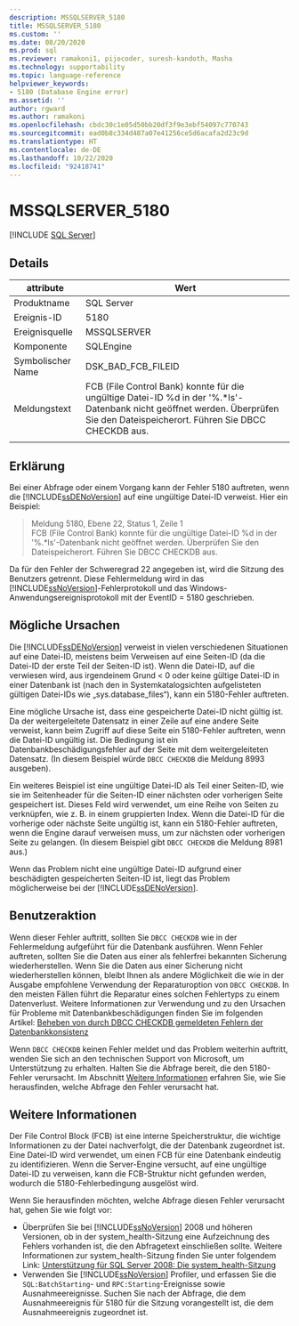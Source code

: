 ```yaml
---
description: MSSQLSERVER_5180
title: MSSQLSERVER_5180
ms.custom: ''
ms.date: 08/20/2020
ms.prod: sql
ms.reviewer: ramakoni1, pijocoder, suresh-kandoth, Masha
ms.technology: supportability
ms.topic: language-reference
helpviewer_keywords:
- 5180 (Database Engine error)
ms.assetid: ''
author: rgward
ms.author: ramakoni
ms.openlocfilehash: cbdc30c1e05d50bb20df3f9e3ebf54097c770743
ms.sourcegitcommit: ead0b8c334d487a07e41256ce5d6acafa2d23c9d
ms.translationtype: HT
ms.contentlocale: de-DE
ms.lasthandoff: 10/22/2020
ms.locfileid: "92418741"
---
```

# <a name="mssqlserver_5180"></a>MSSQLSERVER_5180
 [!INCLUDE [SQL Server](../../includes/applies-to-version/sqlserver.md)]

## <a name="details"></a>Details

|attribute|Wert|
|---|---|
|Produktname|SQL Server|
|Ereignis-ID|5180|
|Ereignisquelle|MSSQLSERVER|
|Komponente|SQLEngine|
|Symbolischer Name|DSK_BAD_FCB_FILEID|
|Meldungstext|FCB (File Control Bank) konnte für die ungültige Datei-ID %d in der '%.*ls'-Datenbank nicht geöffnet werden. Überprüfen Sie den Dateispeicherort. Führen Sie DBCC CHECKDB aus.|
||

## <a name="explanation"></a>Erklärung

Bei einer Abfrage oder einem Vorgang kann der Fehler 5180 auftreten, wenn die [!INCLUDE[ssDENoVersion](../../includes/ssdenoversion_md.md)] auf eine ungültige Datei-ID verweist. Hier ein Beispiel:

> Meldung 5180, Ebene 22, Status 1, Zeile 1  
FCB (File Control Bank) konnte für die ungültige Datei-ID %d in der '%.*ls'-Datenbank nicht geöffnet werden. Überprüfen Sie den Dateispeicherort. Führen Sie DBCC CHECKDB aus.

Da für den Fehler der Schweregrad 22 angegeben ist, wird die Sitzung des Benutzers getrennt. Diese Fehlermeldung wird in das [!INCLUDE[ssNoVersion](../../includes/ssnoversion-md.md)]-Fehlerprotokoll und das Windows-Anwendungsereignisprotokoll mit der EventID = 5180 geschrieben.

## <a name="possible-causes"></a>Mögliche Ursachen

Die [!INCLUDE[ssDENoVersion](../../includes/ssdenoversion-md.md)] verweist in vielen verschiedenen Situationen auf eine Datei-ID, meistens beim Verweisen auf eine Seiten-ID (da die Datei-ID der erste Teil der Seiten-ID ist). Wenn die Datei-ID, auf die verwiesen wird, aus irgendeinem Grund < 0 oder keine gültige Datei-ID in einer Datenbank ist (nach den in Systemkatalogsichten aufgelisteten gültigen Datei-IDs wie „sys.database_files“), kann ein 5180-Fehler auftreten.

Eine mögliche Ursache ist, dass eine gespeicherte Datei-ID nicht gültig ist. Da der weitergeleitete Datensatz in einer Zeile auf eine andere Seite verweist, kann beim Zugriff auf diese Seite ein 5180-Fehler auftreten, wenn die Datei-ID ungültig ist. Die Bedingung ist ein Datenbankbeschädigungsfehler auf der Seite mit dem weitergeleiteten Datensatz. (In diesem Beispiel würde `DBCC CHECKDB` die Meldung 8993 ausgeben).

Ein weiteres Beispiel ist eine ungültige Datei-ID als Teil einer Seiten-ID, wie sie im Seitenheader für die Seiten-ID einer nächsten oder vorherigen Seite gespeichert ist. Dieses Feld wird verwendet, um eine Reihe von Seiten zu verknüpfen, wie z. B. in einem gruppierten Index. Wenn die Datei-ID für die vorherige oder nächste Seite ungültig ist, kann ein 5180-Fehler auftreten, wenn die Engine darauf verweisen muss, um zur nächsten oder vorherigen Seite zu gelangen. (In diesem Beispiel gibt `DBCC CHECKDB` die Meldung 8981 aus.)

Wenn das Problem nicht eine ungültige Datei-ID aufgrund einer beschädigten gespeicherten Seiten-ID ist, liegt das Problem möglicherweise bei der [!INCLUDE[ssDENoVersion](../../includes/ssdenoversion-md.md)].

## <a name="user-action"></a>Benutzeraktion

Wenn dieser Fehler auftritt, sollten Sie `DBCC CHECKDB` wie in der Fehlermeldung aufgeführt für die Datenbank ausführen. Wenn Fehler auftreten, sollten Sie die Daten aus einer als fehlerfrei bekannten Sicherung wiederherstellen. Wenn Sie die Daten aus einer Sicherung nicht wiederherstellen können, bleibt Ihnen als andere Möglichkeit die wie in der Ausgabe empfohlene Verwendung der Reparaturoption von `DBCC CHECKDB`. In den meisten Fällen führt die Reparatur eines solchen Fehlertyps zu einem Datenverlust. Weitere Informationen zur Verwendung und zu den Ursachen für Probleme mit Datenbankbeschädigungen finden Sie im folgenden Artikel: [Beheben von durch DBCC CHECKDB gemeldeten Fehlern der Datenbankkonsistenz](https://support.microsoft.com/kb/2015748)

Wenn `DBCC CHECKDB` keinen Fehler meldet und das Problem weiterhin auftritt, wenden Sie sich an den technischen Support von Microsoft, um Unterstützung zu erhalten. Halten Sie die Abfrage bereit, die den 5180-Fehler verursacht. Im Abschnitt [Weitere Informationen](#more-information) erfahren Sie, wie Sie herausfinden, welche Abfrage den Fehler verursacht hat.

## <a name="more-information"></a>Weitere Informationen

Der File Control Block (FCB) ist eine interne Speicherstruktur, die wichtige Informationen zu der Datei nachverfolgt, die der Datenbank zugeordnet ist. Eine Datei-ID wird verwendet, um einen FCB für eine Datenbank eindeutig zu identifizieren. Wenn die Server-Engine versucht, auf eine ungültige Datei-ID zu verweisen, kann die FCB-Struktur nicht gefunden werden, wodurch die 5180-Fehlerbedingung ausgelöst wird.

Wenn Sie herausfinden möchten, welche Abfrage diesen Fehler verursacht hat, gehen Sie wie folgt vor:

- Überprüfen Sie bei [!INCLUDE[ssNoVersion](../../includes/ssnoversion-md.md)] 2008 und höheren Versionen, ob in der system_health-Sitzung eine Aufzeichnung des Fehlers vorhanden ist, die den Abfragetext einschließen sollte. Weitere Informationen zur system_health-Sitzung finden Sie unter folgendem Link: [Unterstützung für SQL Server 2008: Die system_health-Sitzung](https://techcommunity.microsoft.com/t5/sql-server-support/supporting-sql-server-2008-the-system-health-session/ba-p/315509)
- Verwenden Sie [!INCLUDE[ssNoVersion](../../includes/ssnoversion-md.md)] Profiler, und erfassen Sie die `SQL:BatchStarting`- und `RPC:Starting`-Ereignisse sowie Ausnahmeereignisse. Suchen Sie nach der Abfrage, die dem Ausnahmeereignis für 5180 für die Sitzung vorangestellt ist, die dem Ausnahmeereignis zugeordnet ist.
